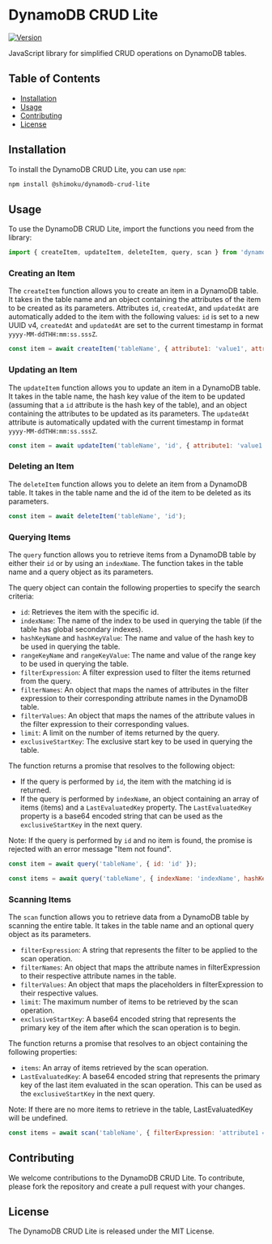 # DynamoDB CRUD Lite

[![Version](https://img.shields.io/badge/version-1.0.2-blue.svg)](https://shields.io/)

JavaScript library for simplified CRUD operations on DynamoDB tables.

## Table of Contents

- [Installation](#installation)
- [Usage](#usage)
- [Contributing](#contributing)
- [License](#license)

## Installation

To install the DynamoDB CRUD Lite, you can use `npm`:

```bash
npm install @shimoku/dynamodb-crud-lite
```

## Usage

To use the DynamoDB CRUD Lite, import the functions you need from the library:

```javascript
import { createItem, updateItem, deleteItem, query, scan } from 'dynamodb-crud-lite';
```

### Creating an Item

The `createItem` function allows you to create an item in a DynamoDB table. It takes in the table name and an object containing the attributes of the item to be created as its parameters. Attributes `id`, `createdAt`, and `updatedAt` are automatically added to the item with the following values: `id` is set to a new UUID v4, `createdAt` and `updatedAt` are set to the current timestamp in format `yyyy-MM-ddTHH:mm:ss.sssZ`.

```javascript
const item = await createItem('tableName', { attribute1: 'value1', attribute2: 'value2' });
```

### Updating an Item

The `updateItem` function allows you to update an item in a DynamoDB table. It takes in the table name, the hash key value of the item to be updated (assuming that a `id` attribute is the hash key of the table), and an object containing the attributes to be updated as its parameters. The `updatedAt` attribute is automatically updated with the current timestamp in format `yyyy-MM-ddTHH:mm:ss.sssZ`.

```javascript
const item = await updateItem('tableName', 'id', { attribute1: 'value1', attribute2: 'value2' });
```

### Deleting an Item

The `deleteItem` function allows you to delete an item from a DynamoDB table. It takes in the table name and the id of the item to be deleted as its parameters.

```javascript
const item = await deleteItem('tableName', 'id');
```

### Querying Items

The `query` function allows you to retrieve items from a DynamoDB table by either their `id` or by using an `indexName`. The function takes in the table name and a query object as its parameters.

The query object can contain the following properties to specify the search criteria:

- `id`: Retrieves the item with the specific id.
- `indexName`: The name of the index to be used in querying the table (if the table has global secondary indexes).
- `hashKeyName` and `hashKeyValue`: The name and value of the hash key to be used in querying the table.
- `rangeKeyName` and `rangeKeyValue`: The name and value of the range key to be used in querying the table.
- `filterExpression`: A filter expression used to filter the items returned from the query.
- `filterNames`: An object that maps the names of attributes in the filter expression to their corresponding attribute names in the DynamoDB table.
- `filterValues`: An object that maps the names of the attribute values in the filter expression to their corresponding values.
- `limit`: A limit on the number of items returned by the query.
- `exclusiveStartKey`: The exclusive start key to be used in querying the table.

The function returns a promise that resolves to the following object:

- If the query is performed by `id`, the item with the matching id is returned.
- If the query is performed by `indexName`, an object containing an array of items (items) and a `LastEvaluatedKey` property. The `LastEvaluatedKey` property is a base64 encoded string that can be used as the `exclusiveStartKey` in the next query.

Note: If the query is performed by `id` and no item is found, the promise is rejected with an error message "Item not found".

```javascript
const item = await query('tableName', { id: 'id' });
```

```javascript
const items = await query('tableName', { indexName: 'indexName', hashKeyName: 'hashKeyName', hashKeyValue: 'hashKeyValue' });
```

### Scanning Items

The `scan` function allows you to retrieve data from a DynamoDB table by scanning the entire table. It takes in the table name and an optional query object as its parameters.

- `filterExpression`: A string that represents the filter to be applied to the scan operation.
- `filterNames`: An object that maps the attribute names in filterExpression to their respective attribute names in the table.
- `filterValues`: An object that maps the placeholders in filterExpression to their respective values.
- `limit`: The maximum number of items to be retrieved by the scan operation.
- `exclusiveStartKey`: A base64 encoded string that represents the primary key of the item after which the scan operation is to begin.

The function returns a promise that resolves to an object containing the following properties:

- `items`: An array of items retrieved by the scan operation.
- `LastEvaluatedKey`: A base64 encoded string that represents the primary key of the last item evaluated in the scan operation. This can be used as the `exclusiveStartKey` in the next query.

Note: If there are no more items to retrieve in the table, LastEvaluatedKey will be undefined.

```javascript
const items = await scan('tableName', { filterExpression: 'attribute1 = :value1', filterValues: { ':value1': 'value1' } });
```

## Contributing

We welcome contributions to the DynamoDB CRUD Lite. To contribute, please fork the repository and create a pull request with your changes.

## License

The DynamoDB CRUD Lite is released under the MIT License.